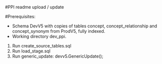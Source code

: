 #PPI readme upload / update

#Prerequisites:
- Schema DevV5 with copies of tables concept, concept_relationship and concept_synonym from ProdV5, fully indexed.
- Working directory dev_ppi.

1. Run create_source_tables.sql 
2. Run load_stage.sql
3. Run generic_update: devv5.GenericUpdate();
